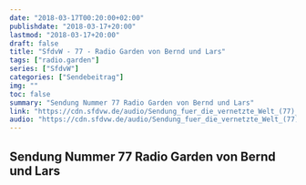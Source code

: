 ```yaml
---
date: "2018-03-17T00:20:00+02:00"
publishdate: "2018-03-17+20:00"
lastmod: "2018-03-17+20:00"
draft: false
title: "SfdvW - 77 - Radio Garden von Bernd und Lars"
tags: ["radio.garden"]
series: ["SfdvW"]
categories: ["Sendebeitrag"]
img: ""
toc: false
summary: "Sendung Nummer 77 Radio Garden von Bernd und Lars"
link: "https://cdn.sfdvw.de/audio/Sendung_fuer_die_vernetzte_Welt_(77)_2018_03_17_Radio_Garden_von_Bernd_und_Lars.mp3"
audio: "https://cdn.sfdvw.de/audio/Sendung_fuer_die_vernetzte_Welt_(77)_2018_03_17_Radio_Garden_von_Bernd_und_Lars.mp3"
---
```


<div id="example"></div>
<script src="https://cdn.podlove.org/web-player/embed.js"></script>

## Sendung Nummer 77 Radio Garden von Bernd und Lars


<script>
  podlovePlayer('#example', '/blog/sfdvw77.json');
</script>
